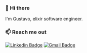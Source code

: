 ### 👋 Hi there 

I'm Gustavo, elixir software engineer.

### 📫 Reach me out

 [![Linkedin Badge](https://img.shields.io/badge/-Gustavo%20Maia-6633cc?style=flat-square&logo=Linkedin&logoColor=white&link=https://www.linkedin.com/in/gustavo-maia-84283a1bb/)](https://www.linkedin.com/in/gustavo-maia-84283a1bb/)
[![Gmail Badge](https://img.shields.io/badge/-gustavopmaia@hotmail.com-6633cc?style=flat-square&logo=Gmail&logoColor=white&link=mailto:gustavopmaia@hotmail.com)](mailto:gustavopmaia@hotmail.com)
